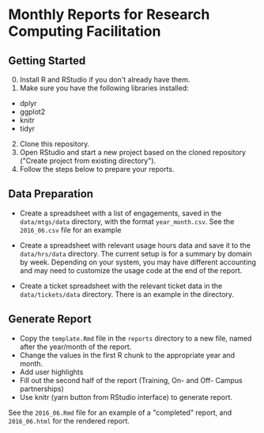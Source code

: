 # Monthly Reports for Research Computing Facilitation

## Getting Started

0. Install R and RStudio if you don't already have them.  
1. Make sure you have the following libraries installed: 
  * dplyr
  * ggplot2
  * knitr
  * tidyr
2. Clone this repository.
3. Open RStudio and start a new project based on the cloned 
repository ("Create project from existing directory").
4. Follow the steps below to prepare your reports.  

## Data Preparation

* Create a spreadsheet with a list of engagements, saved in the 
`data/mtgs/data` directory, with the format `year_month.csv`. See the 
`2016_06.csv` file for an example 

* Create a spreadsheet with relevant usage hours data and save it 
to the `data/hrs/data` directory.  The current setup is for a summary
by domain by week. Depending on your 
system, you may have different accounting and may need to 
customize the usage code at the end of the report. 

* Create a ticket spreadsheet with the relevant ticket data in the 
`data/tickets/data` directory.  There is an example in the directory.  

## Generate Report

* Copy the `template.Rmd` file in the `reports` directory to a new file, named 
after the year/month of the report. 
* Change the values in the first R chunk to the appropriate year and month. 
* Add user highlights
* Fill out the second half of the report (Training, On- and Off- Campus partnerships)
* Use knitr (yarn button from RStudio interface) to generate report.  

See the `2016_06.Rmd` file for an example of a "completed" report, and `2016_06.html` for the rendered report.  
